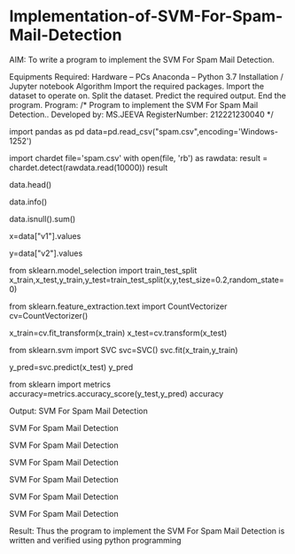 # Implementation-of-SVM-For-Spam-Mail-Detection
AIM:
To write a program to implement the SVM For Spam Mail Detection.

Equipments Required:
Hardware – PCs
Anaconda – Python 3.7 Installation / Jupyter notebook
Algorithm
Import the required packages.
Import the dataset to operate on.
Split the dataset.
Predict the required output.
End the program.
Program:
/*
Program to implement the SVM For Spam Mail Detection..
Developed by: MS.JEEVA
RegisterNumber:  212221230040
*/

import pandas as pd
data=pd.read_csv("spam.csv",encoding='Windows-1252')

import chardet
file='spam.csv'
with open(file, 'rb') as rawdata:
    result = chardet.detect(rawdata.read(10000))
result

data.head()

data.info()

data.isnull().sum()

x=data["v1"].values

y=data["v2"].values

from sklearn.model_selection import train_test_split
x_train,x_test,y_train,y_test=train_test_split(x,y,test_size=0.2,random_state=0)

from sklearn.feature_extraction.text import CountVectorizer 
cv=CountVectorizer()

x_train=cv.fit_transform(x_train)
x_test=cv.transform(x_test)

from sklearn.svm import SVC
svc=SVC()
svc.fit(x_train,y_train)

y_pred=svc.predict(x_test)
y_pred

from sklearn import metrics
accuracy=metrics.accuracy_score(y_test,y_pred)
accuracy


Output:
SVM For Spam Mail Detection

SVM For Spam Mail Detection

SVM For Spam Mail Detection

SVM For Spam Mail Detection

SVM For Spam Mail Detection

SVM For Spam Mail Detection

SVM For Spam Mail Detection

Result:
Thus the program to implement the SVM For Spam Mail Detection is written and verified using python programming
